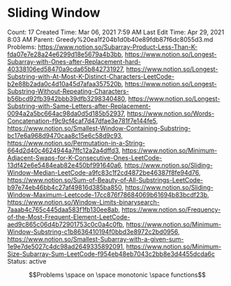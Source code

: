 # Sliding Window

Count: 17
Created Time: Mar 06, 2021 7:59 AM
Last Edit Time: Apr 29, 2021 8:03 AM
Parent: Greedy%20ea1f204b1d0b40e89fdb87f6dc8055d3.md
Problems: https://www.notion.so/Subarray-Product-Less-Than-K-fda07e7e28a24e6299d18e5679a4b3bb, https://www.notion.so/Longest-Subarray-with-Ones-after-Replacement-hard-40338106ed58470a9cda65b842731927, https://www.notion.so/Longest-Substring-with-At-Most-K-Distinct-Characters-LeetCode-b2e88b2ada0c4d10a45d7afaa357520b, https://www.notion.so/Longest-Substring-Without-Repeating-Characters-b56bcd92fb3942bbb39dfb3298340480, https://www.notion.so/Longest-Substring-with-Same-Letters-after-Replacement-0094a2a5bc664ac98da0d5d185b52937, https://www.notion.so/Words-Concatenation-f9c9cf4caf7d47dfae3e781f7e144fe5, https://www.notion.so/Smallest-Window-Containing-Substring-bc17e6a968d9470caa8c15e6c58d9c93, https://www.notion.so/Permutation-in-a-String-664d2d40c4624944a7ffc12a2a4dffd3, https://www.notion.so/Minimum-Adjacent-Swaps-for-K-Consecutive-Ones-LeetCode-13df42e6e5484eab82e450bf991640a6, https://www.notion.so/Sliding-Window-Median-LeetCode-a9fc83c1f2cd4872be46387f8fe94d76, https://www.notion.so/Sum-of-Beauty-of-All-Substrings-LeetCode-b97e74eb46bb4c27af49816d385ba850, https://www.notion.so/Sliding-Window-Maximum-Leetcode-17cc876f78684069b61694b83bcdf23b, https://www.notion.so/Window-Limits-binarysearch-7aaab4c765c445daa583f1fb130ee8ab, https://www.notion.so/Frequency-of-the-Most-Frequent-Element-LeetCode-aed9c865c06d4b72901753c0c0a4c0fb, https://www.notion.so/Minimum-Window-Substring-c1b8636410194f0bbd3e8972c2bd0956, https://www.notion.so/Smallest-Subarray-with-a-given-sum-1e9e7de5027c4dc98ad2649335892091, https://www.notion.so/Minimum-Size-Subarray-Sum-LeetCode-f954eb48eb7043c2bb8e3d4455dcda6c
Status: active

$$Problems \space on \space monotonic \space functions$$